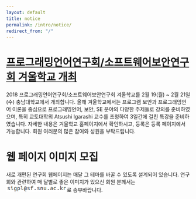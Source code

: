 ```yaml
---
layout: default
title: notice
permalink: /intro/notice/
redirect_from: "/"
---
```


# [프로그래밍언어연구회/소프트웨어보안연구회 겨울학교 개최](/school/2018w/)

2018 프로그래밍언어연구회/소프트웨어보안연구회 겨울학교를 2월 19(월) ~ 2월 21일(수) 충남대학교에서 개최합니다. 올해 겨울학교에서는 프로그램 보안과 프로그래밍언어 이론을 중심으로 프로그래밍언어, 보안, SE 분야의 다양한 주제들로 강의를 준비하였으며, 특히 교토대학의 Atsushi Igarashi 교수를 초청하여 3일간에 걸친 특강을 준비하였습니다. 자세한 내용은 겨울학교 홈페이지에서 확인하시고, 등록은 등록 페이지에서 가능합니다. 회원 여러분의 많은 참여와 성원을 부탁드립니다.

# 웹 페이지 이미지 모집

새로 개편된 연구회 웹페이지는 매달 그 테마를 바꿀 수 있도록 설계되어 있습니다. 연구회와 관련하여 매 달별로 좋은 이미지가 있으신 회원 분께서는 ![sigpl-mail](/mail/sigpl-mail.png)로 송부바랍니다.
